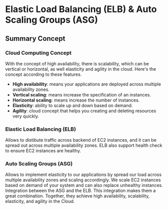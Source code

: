# Elastic Load Balancing (ELB) & Auto Scaling Groups (ASG)

## Summary Concept

### Cloud Computing Concept

With the concept of high availability, there is scalability, which can be vertical or horizontal, as well elasticity and agility in the cloud. Here's the concept according to these features.

- **High availability**: means your applications are deployed across multiple availability zones.
- **Vertical scaling**: means increase the specification of an instances.
- **Horizontal scaling**: means increase the number of instances. 
- **Elasticity**: ability to scale up and down based on demand. 
- **Agility**: cloud concept that helps you creating and deleting resources very quickly.

### Elastic Load Balancing (ELB)

Allows to distibute traffic across backend of EC2 instances, and it can be spread out across multiple availability zones. ELB also support health check to ensure EC2 instances are healthy.


### Auto Scaling Groups (ASG)

Allows to implement elasticity to our applications by spread our load across multiple availability zones and scaling accordingly. We scale EC2 instances based on demand of your system and can also replace unhealthy instances. Integration between the ASG and the ELB. This integration makes them a great combination. Together, they achieve high availability, scalability, elasticity, and agility in the Cloud.
